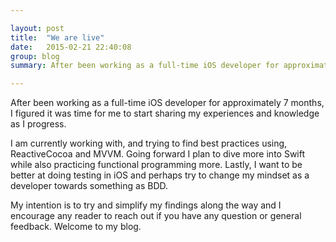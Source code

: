 ```yaml
---

layout: post
title:  "We are live"
date:   2015-02-21 22:40:08
group: blog
summary: After been working as a full-time iOS developer for approximately 7 months, I figured it was time for me to start sharing my experiences and knowledge as I progress.

---
```


After been working as a full-time iOS developer for approximately 7 months, I figured it was time for me to start sharing my experiences and knowledge as I progress.

I am currently working with, and trying to find best practices using, ReactiveCocoa and MVVM. Going forward I plan to dive more into Swift while also practicing functional programming more. Lastly, I want to be better at doing testing in iOS and perhaps try to change my mindset as a developer towards something as BDD. 

My intention is to try and simplify my findings along the way and I encourage any reader to reach out if you have any question or general feedback. Welcome to my blog.
